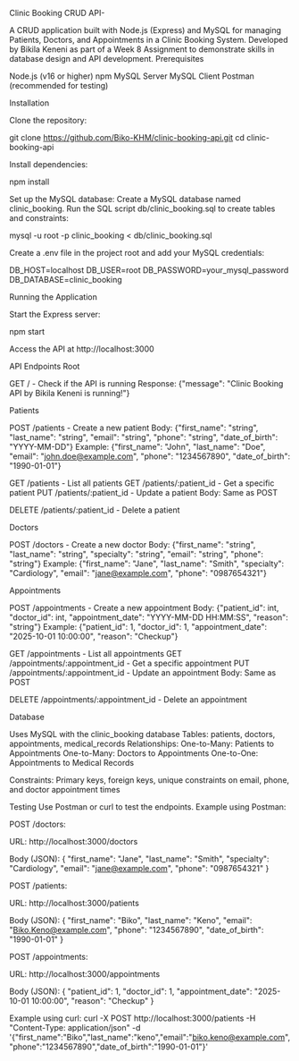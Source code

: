 Clinic Booking CRUD API-

A CRUD application built with Node.js (Express) and MySQL for managing Patients, Doctors, and Appointments in a Clinic Booking System. Developed by Bikila Keneni as part of a Week 8 Assignment to demonstrate skills in database design and API development.
Prerequisites

Node.js (v16 or higher)
npm
MySQL Server
MySQL Client
Postman (recommended for testing)

Installation

Clone the repository:

git clone https://github.com/Biko-KHM/clinic-booking-api.git
cd clinic-booking-api


Install dependencies:

npm install


Set up the MySQL database:
Create a MySQL database named clinic_booking.
Run the SQL script db/clinic_booking.sql to create tables and constraints:



mysql -u root -p clinic_booking < db/clinic_booking.sql


Create a .env file in the project root and add your MySQL credentials:

DB_HOST=localhost
DB_USER=root
DB_PASSWORD=your_mysql_password
DB_DATABASE=clinic_booking

Running the Application

Start the Express server:

npm start


Access the API at http://localhost:3000

API Endpoints
Root

GET / - Check if the API is running
Response: {"message": "Clinic Booking API by Bikila Keneni is running!"}



Patients

POST /patients - Create a new patient
Body: {"first_name": "string", "last_name": "string", "email": "string", "phone": "string", "date_of_birth": "YYYY-MM-DD"}
Example: {"first_name": "John", "last_name": "Doe", "email": "john.doe@example.com", "phone": "1234567890", "date_of_birth": "1990-01-01"}


GET /patients - List all patients
GET /patients/:patient_id - Get a specific patient
PUT /patients/:patient_id - Update a patient
Body: Same as POST


DELETE /patients/:patient_id - Delete a patient

Doctors

POST /doctors - Create a new doctor
Body: {"first_name": "string", "last_name": "string", "specialty": "string", "email": "string", "phone": "string"}
Example: {"first_name": "Jane", "last_name": "Smith", "specialty": "Cardiology", "email": "jane@example.com", "phone": "0987654321"}



Appointments

POST /appointments - Create a new appointment
Body: {"patient_id": int, "doctor_id": int, "appointment_date": "YYYY-MM-DD HH:MM:SS", "reason": "string"}
Example: {"patient_id": 1, "doctor_id": 1, "appointment_date": "2025-10-01 10:00:00", "reason": "Checkup"}


GET /appointments - List all appointments
GET /appointments/:appointment_id - Get a specific appointment
PUT /appointments/:appointment_id - Update an appointment
Body: Same as POST


DELETE /appointments/:appointment_id - Delete an appointment

Database

Uses MySQL with the clinic_booking database
Tables: patients, doctors, appointments, medical_records
Relationships:
One-to-Many: Patients to Appointments
One-to-Many: Doctors to Appointments
One-to-One: Appointments to Medical Records


Constraints: Primary keys, foreign keys, unique constraints on email, phone, and doctor appointment times

Testing
Use Postman or curl to test the endpoints. Example using Postman:

POST /doctors:

URL: http://localhost:3000/doctors

Body (JSON):
{
  "first_name": "Jane",
  "last_name": "Smith",
  "specialty": "Cardiology",
  "email": "jane@example.com",
  "phone": "0987654321"
}




POST /patients:

URL: http://localhost:3000/patients

Body (JSON):
{
  "first_name": "Biko",
  "last_name": "Keno",
  "email": "Biko.Keno@example.com",
  "phone": "1234567890",
  "date_of_birth": "1990-01-01"
}




POST /appointments:

URL: http://localhost:3000/appointments

Body (JSON):
{
  "patient_id": 1,
  "doctor_id": 1,
  "appointment_date": "2025-10-01 10:00:00",
  "reason": "Checkup"
}





Example using curl:
curl -X POST http://localhost:3000/patients -H "Content-Type: application/json" -d '{"first_name":"Biko","last_name":"keno","email":"biko.keno@example.com","phone":"1234567890","date_of_birth":"1990-01-01"}'
